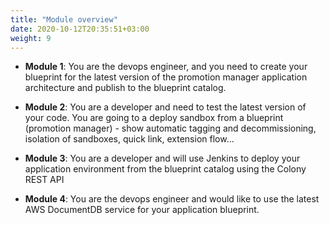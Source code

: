 ```yaml
---
title: "Module overview"
date: 2020-10-12T20:35:51+03:00
weight: 9
---
```


* __Module 1__: You are the devops engineer, and you need to create your blueprint for the latest version of the promotion manager application architecture and publish to the blueprint catalog.

* __Module 2__: You are a developer and need to test the latest version of your code. You are going to a deploy sandbox from a blueprint (promotion manager) - show automatic tagging and decommissioning, isolation of sandboxes, quick link, extension flow…

* __Module 3__: You are a developer and will use Jenkins to deploy your application environment from the blueprint catalog using the Colony REST API

* __Module 4__: You are the devops engineer and would like to use the latest AWS DocumentDB service for your application blueprint.
